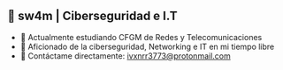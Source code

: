 ## 🪪 sw4m | Ciberseguridad e I.T

- 🔭 Actualmente estudiando CFGM de Redes y Telecomunicaciones
- 🌱 Aficionado de la ciberseguridad, Networking e IT en mi tiempo libre
- 📨 Contáctame directamente: ivxnrr3773@protonmail.com
